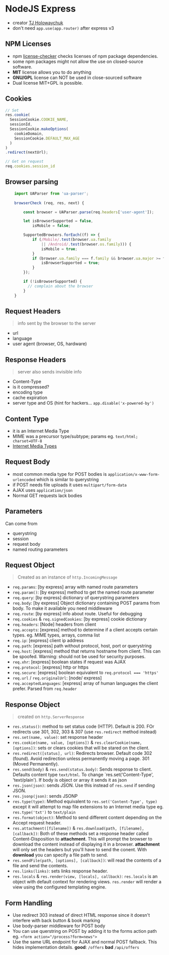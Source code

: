 # NodeJS Express

- creator [TJ Holowaychuk](https://medium.com/@tjholowaychuk)
- don't need `app.use(app.router)` after express v3

## NPM Licenses

- npm [license-checker](https://github.com/davglass/license-checker) checks licenses of npm package dependencies.
- some npm packages might not allow the use on closed-source software.
- **MIT** license allows you to do anything
- **GNU/GPL** license can NOT be used in close-sourced software
- Dual license MIT+GPL is possible.

## Cookies

```javascript
// Set
res.cookie(
  SessionCookie.COOKIE_NAME, 
  sessionId,
  SessionCookie.makeOptions(
    cookieDomain,
    SessionCookie.DEFAULT_MAX_AGE
  )
)
.redirect(nextUrl);

// Get on request
req.cookies.session_id
```

## Browser parsing

```javascript
    import UAParser from 'ua-parser';
    
    browserCheck (req, res, next) {

        const browser = UAParser.parse(req.headers['user-agent']);

        let isBrowserSupported = false,
            isMobile = false;

        SupportedBrowsers.forEach((f) => {
            if (/Mobile/.test(browser.ua.family
                || /Android/.test(browser.os.family))) {
                isMobile = true;
            }
            if (browser.ua.family === f.family && browser.ua.major >= f.major) {
                isBrowserSupported = true;
            }
        }); 

        if (!isBrowserSupported) {
          // complain about the browser
        } 
    }
```

## Request Headers

> info sent by the browser to the server

- url
- language
- user agent (browser, OS, hardware)

## Response Headers

> server also sends invisible info

- Content-Type
- is it compressed?
- encoding type
- cache expiration
- server type and OS (hint for hackers... `app.disable('x-powered-by')`

## Content Type
- it is an Internet Media Type
- MIME was a precursor type/subtype; params eg. `text/html; charset=UTF-8`
- [Internet Media Types](www.iana.org/assignments/media-types/media-types.xhtml)

## Request Body

- most common media type for POST bodies is `application/x-www-form-urlencoded` which is similar to querystring
- if POST needs file uploads it uses `multipart/form-data`
- AJAX uses `application/json`
- Normal GET requests lack bodies

## Parameters

Can come from

- querystring
- session
- request body
- named routing parameters

## Request Object

> Created as an instance of `http.IncomingMessage`

- `req.params`: [by express] array with named route parameters
- `req.param()`: [by express] method to get the named route parameter
- `req.query`: [by express] dictionary of querystring parameters
- `req.body`: [by express] Object dictionary containing POST params from body. To make it available you need middleware
- `req.route`: [by express] info about route. Useful for debugging
- `req.cookies` & `req.signedCookies`: [by express] cookie dictionary
- `req.headers`: [Node] headers from client
- `req.accepts`: [express] method to determine if a client accepts certain types. eg. MIME types, arrays, comma list
- `req.ip`: [express] client ip address
- `req.path`: [express] path without protocol, host, port or querystring
- `req.host`: [express] method that returns hostname from client. This can be spoofed. Warning: should not be used for security purposes.
- `req.xhr`: [express] boolean states if request was AJAX
- `req.protocol`: [express] http or https
- `req.secure`: [express] boolean equivalent to `req.protocol === 'https'`
- `req.url` / `req.originalUrl`: [node/ express]
- `req.acceptedLanguages`: [express] array of human languages the client prefer. Parsed from `req.header`

## Response Object

> created on `http.ServerResponse`

- `res.status()`: method to set status code (HTTP). Default is 200. FOr redirects use 301, 302, 303 & 307 (use `res.redirect` method instead)
- `res.set(name, value)`: set response header
- `res.cookie(name, value, [options])` & `res.clearCookie(name, [options])`: sets or clears cookies that will be stared on the client.
- `res.redirect([status], url)`: Redirects browser. Default code 302 (found). Avoid redirection unless permanently moving a page. 301 (Moved Permanently).
- `res.send(body)` & `res.send(status.body)`: Sends response to client. Defaults content type `text/html`. To change `res.set('Content-Type', 'text/plain'). If body is object or array it sends it as json
- `res.json(json)`: sends JSON. Use this instead of `res.send` if sending JSON.
- `res.jsonp(json)`: sends JSONP
- `res.type(type)`: Method equivalent to `res.set('Content-Type', type)` except it will attempt to map file extensions to an Internet media type eg. `res.type('txt')` to `text/plain`
- `res.format(object)`: Method to send different content depending on the Accept request header.
- `res.attachment([filename])` & `res.download(path, [filename], [callback])`: Both of these methods set a response header called Content-Disposition to **attachment**. This will prompt the browser to download the content instead of displaying it in a browser. **attachment** will only set the headers but you'll have to send the conent. With **download** you can specify a file path to send.
- `res.sendFile(path, [options], [callback])`: will read the contents of a file and send the contents.
- `res.links(links)`: sets links response header.
- `res.locals` & `res.render(view, [locals], callback)`: `res.locals` is an object with default context for rendering views. `res.render` will render a view using the configured templating engine.

## Form Handling

- Use redirect 303 instead of direct HTML response since it doesn't interfere with back button & book marking
- Use body-parser middleware for POST body
- You can use querstring on POST by adding it to the forms action path eg. `<form action="/process?form=news">`
- Use the same URL endpoint for AJAX and normal POST fallback. This hides implementation details. **good**: `/offers` **bad** `/api/offers`

